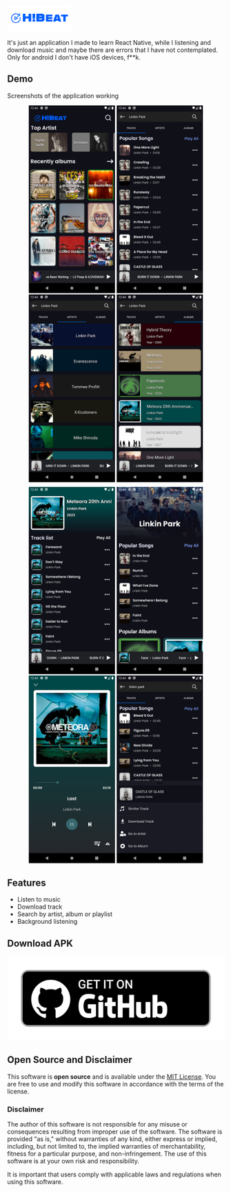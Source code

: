 ![Logo](./assets/images/banner.png)

It's just an application I made to learn React Native, while I listening and download music and maybe there are errors that I have not contemplated.
Only for android I don't have iOS devices, f**k.

## Demo

Screenshots of the application working

<div align="center" style="margin-bottom: 8px;">
  <img src="./assets/images/img3.png" alt="IMG3" width="200" />
  <img src="./assets/images/img4.png" alt="IMG4" width="200" />
  <img src="./assets/images/img5.png" alt="IMG5" width="200" />
  <img src="./assets/images/img6.png" alt="IMG6" width="200" />
</div>

<div align="center" style="margin-bottom: 8px;">
  <img src="./assets/images/img7.png" alt="IMG7" width="200" />
  <img src="./assets/images/img8.png" alt="IMG8" width="200" />
  <img src="./assets/images/img10.png" alt="IMG10" width="200" />
  <img src="./assets/images/img11.png" alt="IMG10" width="200" />
</div>

## Features

- Listen to music
- Download track
- Search by artist, album or playlist
- Background listening

## Download APK

[![ImgDownload](./assets/images/img-Download.png)](https://drive.google.com/file/d/1l3PIVy2aESyNR0gO87SoGDgfQk5Qe-rZ/view?usp=sharing)

## Open Source and Disclaimer

This software is **open source** and is available under the [MIT License](LICENSE). You are free to use and modify this software in accordance with the terms of the license.

### Disclaimer

The author of this software is not responsible for any misuse or consequences resulting from improper use of the software. The software is provided "as is," without warranties of any kind, either express or implied, including, but not limited to, the implied warranties of merchantability, fitness for a particular purpose, and non-infringement. The use of this software is at your own risk and responsibility.

It is important that users comply with applicable laws and regulations when using this software.

